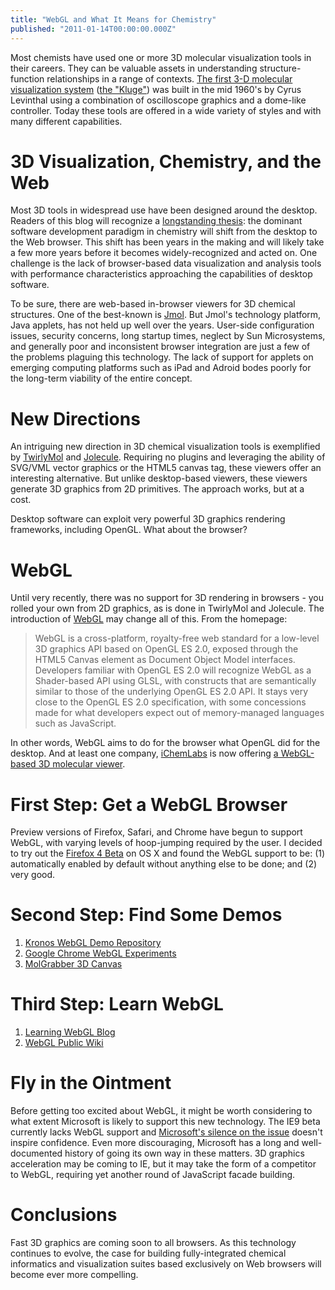 ```yaml
---
title: "WebGL and What It Means for Chemistry"
published: "2011-01-14T00:00:00.000Z"
---
```


Most chemists have used one or more 3D molecular visualization tools in their careers. They can be valuable assets in understanding structure-function relationships in a range of contexts. [The first 3-D molecular visualization system](/articles/2006/11/02/stone-knives-and-bear-skins/) ([the "Kluge"](http://www.umass.edu/molvis/francoeur/levinthal/lev-index.html)) was built in the mid 1960's by Cyrus Levinthal using a combination of oscilloscope graphics and a dome-like controller. Today these tools are offered in a wide variety of styles and with many different capabilities.

# 3D Visualization, Chemistry, and the Web

Most 3D tools in widespread use have been designed around the desktop. Readers of this blog will recognize a [longstanding thesis](/articles/2006/11/20/unchaining-chemistry-from-the-desktop/): the dominant software development paradigm in chemistry will shift from the desktop to the Web browser. This shift has been years in the making and will likely take a few more years before it becomes widely-recognized and acted on. One challenge is the lack of browser-based data visualization and analysis tools with performance characteristics approaching the capabilities of desktop software.

To be sure, there are web-based in-browser viewers for 3D chemical structures. One of the best-known is [Jmol](http://jmol.sourceforge.net/). But Jmol's technology platform, Java applets, has not held up well over the years. User-side configuration issues, security concerns, long startup times, neglect by Sun Microsystems, and generally poor and inconsistent browser integration are just a few of the problems plaguing this technology. The lack of support for applets on emerging computing platforms such as iPad and Adroid bodes poorly for the long-term viability of the entire concept.

# New Directions

An intriguing new direction in 3D chemical visualization tools is exemplified by [TwirlyMol](https://github.com/baoilleach/twirlymol) and [Jolecule](http://jolecule.appspot.com/). Requiring no plugins and leveraging the ability of SVG/VML vector graphics or the HTML5 canvas tag, these viewers offer an interesting alternative. But unlike desktop-based viewers, these viewers generate 3D graphics from 2D primitives. The approach works, but at a cost.

Desktop software can exploit very powerful 3D graphics rendering frameworks, including OpenGL. What about the browser?

# WebGL

Until very recently, there was no support for 3D rendering in browsers - you rolled your own from 2D graphics, as is done in TwirlyMol and Jolecule. The introduction of [WebGL](http://www.khronos.org/webgl/) may change all of this. From the homepage:

>WebGL is a cross-platform, royalty-free web standard for a low-level 3D graphics API based on OpenGL ES 2.0, exposed through the HTML5 Canvas element as Document Object Model interfaces. Developers familiar with OpenGL ES 2.0 will recognize WebGL as a Shader-based API using GLSL, with constructs that are semantically similar to those of the underlying OpenGL ES 2.0 API. It stays very close to the OpenGL ES 2.0 specification, with some concessions made for what developers expect out of memory-managed languages such as JavaScript.

In other words, WebGL aims to do for the browser what OpenGL did for the desktop. And at least one company, [iChemLabs](http://www.ichemlabs.com/) is now offering [a WebGL-based 3D molecular viewer](http://web.chemdoodle.com/examples/3d-structure-canvases).

# First Step: Get a WebGL Browser

Preview versions of Firefox, Safari, and Chrome have begun to support WebGL, with varying levels of hoop-jumping required by the user. I decided to try out the [Firefox 4 Beta](http://www.mozilla.com/en-US/firefox/beta/) on OS X and found the WebGL support to be: (1) automatically enabled by default without anything else to be done; and (2) very good.

# Second Step: Find Some Demos

1.  [Kronos WebGL Demo Repository](http://www.khronos.org/webgl/wiki/Demo_Repository)
2.  [Google Chrome WebGL Experiments](http://www.chromeexperiments.com/webgl)
3.  [MolGrabber 3D Canvas](http://web.chemdoodle.com/examples/3d-structure-canvases/molgrabber3d-canvas)

# Third Step: Learn WebGL

1.  [Learning WebGL Blog](http://learningwebgl.com/blog/)
2.  [WebGL Public Wiki](http://www.khronos.org/webgl/wiki/Main_Page)

# Fly in the Ointment

Before getting too excited about WebGL, it might be worth considering to what extent Microsoft is likely to support this new technology. The IE9 beta currently lacks WebGL support and [Microsoft's silence on the issue](http://blogs.msdn.com/b/ie/) doesn't inspire confidence. Even more discouraging, Microsoft has a long and well-documented history of going its own way in these matters. 3D graphics acceleration may be coming to IE, but it may take the form of a competitor to WebGL, requiring yet another round of JavaScript facade building.

# Conclusions

Fast 3D graphics are coming soon to all browsers. As this technology continues to evolve, the case for building fully-integrated chemical informatics and visualization suites based exclusively on Web browsers will become ever more compelling.
